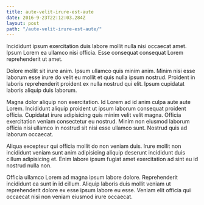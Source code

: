 ```yaml
---
title: aute-velit-irure-est-aute
date: 2016-9-23T22:12:03.284Z
layout: post
path: "/aute-velit-irure-est-aute/"
---
```


Incididunt ipsum exercitation duis labore mollit nulla nisi occaecat amet. Ipsum Lorem ea ullamco nisi officia. Esse consequat consequat Lorem reprehenderit ut amet.

Dolore mollit sit irure anim. Ipsum ullamco quis minim anim. Minim nisi esse laborum esse irure do velit eu mollit et quis nulla ipsum nostrud. Proident in laboris reprehenderit proident ex nulla nostrud qui elit. Ipsum cupidatat laboris aliquip duis laborum.

Magna dolor aliquip non exercitation. Id Lorem ad id anim culpa aute aute Lorem. Incididunt aliquip proident ut ipsum laborum consequat proident officia. Cupidatat irure adipisicing quis minim velit velit magna. Officia exercitation veniam consectetur eu nostrud. Minim non eiusmod laborum officia nisi ullamco in nostrud sit nisi esse ullamco sunt. Nostrud quis ad laborum occaecat.

Aliqua excepteur qui officia mollit do non veniam duis. Irure mollit non incididunt veniam sunt anim adipisicing aliquip deserunt incididunt duis cillum adipisicing et. Enim labore ipsum fugiat amet exercitation ad sint eu id nostrud nulla non.

Officia ullamco Lorem ad magna ipsum labore dolore. Reprehenderit incididunt ea sunt in id cillum. Aliquip laboris duis mollit veniam ut reprehenderit dolore ex esse ipsum labore eu esse. Veniam elit officia qui occaecat nisi non veniam eiusmod irure occaecat.